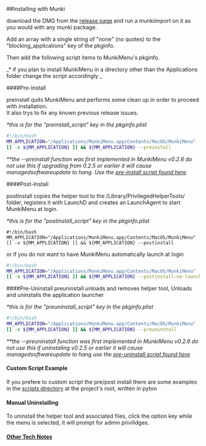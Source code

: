 ##Installing with Munki

download the DMG from the [release page][releases] and run a munkiimport on it as you would with any munki package.  

Add an array with a single string of "none" (no quotes) to the "blocking_applications" key of the pkginfo.

Then add the following script items to MunkiMenu's pkginfo.  

_* if you plan to install MunkiMenu in a directory other than the Applications folder change the script accordingly _

####Pre-Install

preinstall quits MunkiMenu and performs some clean up in order to proceed with installation.  
It also trys to fix any known previous release issues.

_*this is for the "preinstall_script" key in the pkginfo.plist_

```bash
#!/bin/bash
MM_APPLICATION="/Applications/MunkiMenu.app/Contents/MacOS/MunkiMenu"
[[ -x ${MM_APPLICATION} ]] && ${MM_APPLICATION} --preinstall
```
_**the --preinstall function was first implemented in MunkiMenu v0.2.6 do not use this if upgrading from 0.2.5 or earlier it will cause managedsoftwareupdate to hang.  Use the [pre-install script found here][scripts]._


####Post-Install

postinstall copies the helper tool to the /Library/PrivilegedHelperTools/ folder,
registers it with LaunchD and creates an LaunchAgent to start MunkiMenu at login.

_*this is for the "postinstall_script" key in the pkginfo.plist_
```shell
#!/bin/bash
MM_APPLICATION="/Applications/MunkiMenu.app/Contents/MacOS/MunkiMenu"
[[ -x ${MM_APPLICATION} ]] && ${MM_APPLICATION} --postinstall
```
or if you do not want to have MunkiMenu automatically launch at login 
```bash
#!/bin/bash
MM_APPLICATION="/Applications/MunkiMenu.app/Contents/MacOS/MunkiMenu"
[[ -x ${MM_APPLICATION} ]] && ${MM_APPLICATION} --postinstall-no-launch
```
####Pre-Uninstall
preuninstall unloads and removes helper tool, Unloads and uninstalls the application launcher  

_*this is for the "preuninstall_script" key in the pkginfo.plist_
```bash
#!/bin/bash
MM_APPLICATION="/Applications/MunkiMenu.app/Contents/MacOS/MunkiMenu"
[[ -x ${MM_APPLICATION} ]] && ${MM_APPLICATION} --preuninstall
```
_**the --preuninstall function was first implemented in MunkiMenu v0.2.6 do not use this if uninstaling v0.2.5 or earlier it will
cause managedsoftwareupdate to hang use the [pre-uninstall script found here][scripts]_



#### Custom Script Example
If you prefere to custom script the pre/post install there are some examples 
in the [scripts directory][scripts]  at the project's root, written in pyton
  
#### Manual Uninstalling
To uninstall the helper tool and associated files, click the option key while the menu is selected, it will prompt for admin privilidges.

#### [Other Tech Notes][tech_notes]
[releases]:https://github.com/eahrold/MunkiMenu/releases
[scripts]:./Scripts
[tech_notes]:./docs/technotes.md

